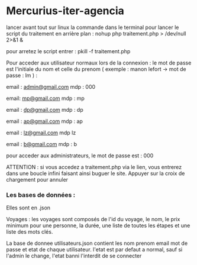 # Mercurius-iter-agencia

lancer avant tout sur linux la commande dans le terminal pour lancer le script du traitement en arrière plan : nohup php traitement.php > /dev/null 2>&1 &

pour arretez le script entrer : pkill -f traitement.php

Pour acceder aux utilisateur normaux lors de la connexion : le mot de passe est l'initiale du nom et celle du prenom ( exemple : manon lefort -> mot de passe : lm ) : 

email : admin@gmail.com
mdp : 000

email: mp@gmail.com
mdp : mp

email : dp@gmail.com
mdp : dp

email : ap@gmail.com
mdp : ap

email : lz@gmail.com
mdp lz

email : b@gmail.com
mdp : b

pour acceder aux administrateurs, le mot de passe est : 000

ATTENTION : si vous accedez a traitement.php via le lien, vous entrerez dans une boucle infini faisant ainsi buguer le site. Appuyer sur la croix de chargement pour annuler

### Les bases de données :
Elles sont en .json

Voyages : les voyages sont composés de l'id du voyage, le nom, le prix minimum pour une personne, la durée, une liste de toutes les étapes et une liste des mots clés.

La base de donnee utilisateurs.json contient les nom prenom email mot de passe et etat de chaque utilisateur. l'etat est par defaut a normal, sauf si l'admin le change, l'etat banni l'interdit de se connecter
